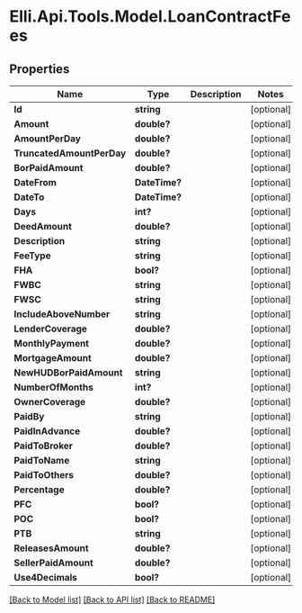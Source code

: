 # Elli.Api.Tools.Model.LoanContractFees
## Properties

Name | Type | Description | Notes
------------ | ------------- | ------------- | -------------
**Id** | **string** |  | [optional] 
**Amount** | **double?** |  | [optional] 
**AmountPerDay** | **double?** |  | [optional] 
**TruncatedAmountPerDay** | **double?** |  | [optional] 
**BorPaidAmount** | **double?** |  | [optional] 
**DateFrom** | **DateTime?** |  | [optional] 
**DateTo** | **DateTime?** |  | [optional] 
**Days** | **int?** |  | [optional] 
**DeedAmount** | **double?** |  | [optional] 
**Description** | **string** |  | [optional] 
**FeeType** | **string** |  | [optional] 
**FHA** | **bool?** |  | [optional] 
**FWBC** | **string** |  | [optional] 
**FWSC** | **string** |  | [optional] 
**IncludeAboveNumber** | **string** |  | [optional] 
**LenderCoverage** | **double?** |  | [optional] 
**MonthlyPayment** | **double?** |  | [optional] 
**MortgageAmount** | **double?** |  | [optional] 
**NewHUDBorPaidAmount** | **string** |  | [optional] 
**NumberOfMonths** | **int?** |  | [optional] 
**OwnerCoverage** | **double?** |  | [optional] 
**PaidBy** | **string** |  | [optional] 
**PaidInAdvance** | **double?** |  | [optional] 
**PaidToBroker** | **double?** |  | [optional] 
**PaidToName** | **string** |  | [optional] 
**PaidToOthers** | **double?** |  | [optional] 
**Percentage** | **double?** |  | [optional] 
**PFC** | **bool?** |  | [optional] 
**POC** | **bool?** |  | [optional] 
**PTB** | **string** |  | [optional] 
**ReleasesAmount** | **double?** |  | [optional] 
**SellerPaidAmount** | **double?** |  | [optional] 
**Use4Decimals** | **bool?** |  | [optional] 

[[Back to Model list]](../README.md#documentation-for-models) [[Back to API list]](../README.md#documentation-for-api-endpoints) [[Back to README]](../README.md)

